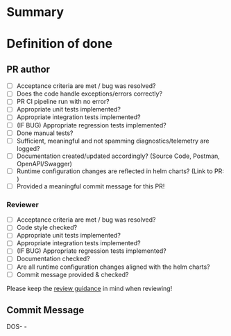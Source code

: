 # Summary

<!-- Put here description about the introduced changes -->

# Definition of done

## PR author

<!-- If one of the following points is not required for your changes please stroke the line by adding `~~` at the beginning and end of the point (~~like this~~) -->

- [ ] Acceptance criteria are met / bug was resolved?
- [ ] Does the code handle exceptions/errors correctly?
- [ ] PR CI pipeline run with no error?
- [ ] Appropriate unit tests implemented?
- [ ] Appropriate integration tests implemented?
- [ ] (IF BUG) Appropriate regression tests implemented?
- [ ] Done manual tests?
- [ ] Sufficient, meaningful and not spamming diagnostics/telemetry are logged?
- [ ] Documentation created/updated accordingly? (Source Code, Postman, OpenAPI/Swagger)
- [ ] Runtime configuration changes are reflected in helm charts? (Link to PR: )
- [ ] Provided a meaningful commit message for this PR!

### Reviewer

- [ ] Acceptance criteria are met / bug was resolved?
- [ ] Code style checked?
- [ ] Appropriate unit tests implemented?
- [ ] Appropriate integration tests implemented?
- [ ] (IF BUG) Appropriate regression tests implemented?
- [ ] Documentation checked?
- [ ] Are all runtime configuration changes aligned with the helm charts?
- [ ] Commit message provided & checked?

Please keep the [review guidance](https://microsoft.github.io/code-with-engineering-playbook/code-reviews/process-guidance/reviewer-guidance/) in mind when reviewing!

## Commit Message

<!--
Please provide the commit message, so that also this can be reviewed 😉
Below you can find our default format. Please fill (replace the whole `<...>`
placeholders!) it with the related content!
-->

DOS-<TICKET-NUMBER> - <TITLE>

<COMPREHENSIVE DESCRIPTION AND REASON OF THE NEEDED CHANGES>
